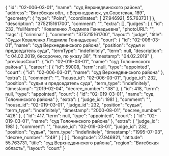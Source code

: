 {
"id": "02-006-03-01",
"name": "суд Верхнедвинского района",
"address": "Витебская обл., г.Верхнедвинск, ул.Советская, 189",
"geometry": {
"type": "Point",
"coordinates": [
27.946921, 55.763731
]
},
"description": "375215161700",
"comment": "",
"extra": [],
"judges": [
{
"id": 232,
"fullName": "Коваленко Людмила Геннадьевна",
"photoURL": "",
"tags": [
"criminal"
],
"comment": "375215161700",
"layout": "judge",
"title": "Судья Коваленко Людмила Геннадьевна",
"court": {
"id": "02-006-03-01",
"name": "суд Верхнедвинского района",
"position": "судья и председатель суда",
"termType": "indefinitely",
"term": null,
"description": "c 04.02.2019, бессрочно, по указу 38",
"timestamp": "04.02.2019"
},
"previousCourt": {
"id": "02-019-03-01",
"name": "суд Толочинского района"
},
"career": [
{
"id": 59008,
"term": null,
"type": "appointed",
"court": {
"id": "02-006-03-01",
"name": "суд Верхнедвинского района"
},
"extra": [],
"comment": "",
"house_id": "02-006-03-01",
"judge_id": 232,
"position": "судья и председатель суда",
"term_type": "indefinitely",
"timestamp": "2019-02-04",
"decree_number": "38"
}, {
"id": 418,
"term": null,
"type": "appointed",
"court": {
"id": "02-019-03-01",
"name": "суд Толочинского района"
},
"extra": {
"judge_id": 1981 },
"comment": "",
"house_id": "02-019-03-01",
"judge_id": 232,
"position": "судья",
"term_type": "indefinitely",
"timestamp": "2000-08-01",
"decree_number": "426"
}, {
"id": 417,
"term": null,
"type": "appointed",
"court": {
"id": "02-019-03-01",
"name": "суд Толочинского района"
},
"extra": {
"judge_id": 1981 },
"comment": "",
"house_id": "02-019-03-01",
"judge_id": 232,
"position": "судья",
"term_type": "indefinitely",
"timestamp": "1995-07-03",
"decree_number": "249"
}
]
}
],
"longitude": 27.946921,
"latitude": 55.763731,
"title": "суд Верхнедвинского района",
"region": "Витебская область",
"layout": "court"
}
